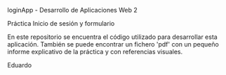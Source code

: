 loginApp - Desarrollo de Aplicaciones Web 2

Práctica Inicio de sesión y formulario

En este repositorio se encuentra el código utilizado para desarrollar esta aplicación.
También se puede encontrar un fichero 'pdf' con un pequeño informe explicativo de la práctica y con referencias visuales.

Eduardo
